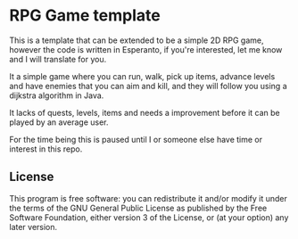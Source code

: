 # RPG Game template

This is a template that can be extended to be a simple 2D RPG game, however the code is written in Esperanto, if you're interested, let me know and I will translate for you.

It a simple game where you can run, walk, pick up items, advance levels and have enemies that you can aim and kill, and they will follow you using a dijkstra algorithm in Java.

It lacks of quests, levels, items and needs a improvement before it can be played by an average user.

For the time being this is paused until I or someone else have time or interest in this repo.

## License

This program is free software: you can redistribute it and/or modify
    it under the terms of the GNU General Public License as published by
    the Free Software Foundation, either version 3 of the License, or
    (at your option) any later version.
